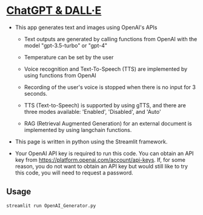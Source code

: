 # [ChatGPT & DALL·E](https://chatgpt-dalle.streamlit.app/)

* This app generates text and images using OpenAI's APIs
  
  - Text outputs are generated by calling functions from OpenAI with
    the model "gpt-3.5-turbo" or "gpt-4"

  - Temperature can be set by the user

  - Voice recognition and Text-To-Speech (TTS) are implemented by using
    functions from OpenAI

  - Recording of the user's voice is stopped when there is no input for 3 seconds.
  
  - TTS (Text-to-Speech) is supported by using gTTS, and there are three modes
    available: 'Enabled', 'Disabled', and 'Auto'

  - RAG (Retrieval Augmented Generation) for an external document is implemented
    by using langchain functions.

* This page is written in python using the Streamlit framework.

* Your OpenAI API key is required to run this code. You can obtain an API key
  from https://platform.openai.com/account/api-keys. If, for some reason, you
  do not want to obtain an API key but would still like to try this code,
  you will need to request a password.

## Usage
```python
streamlit run OpenAI_Generator.py
```
